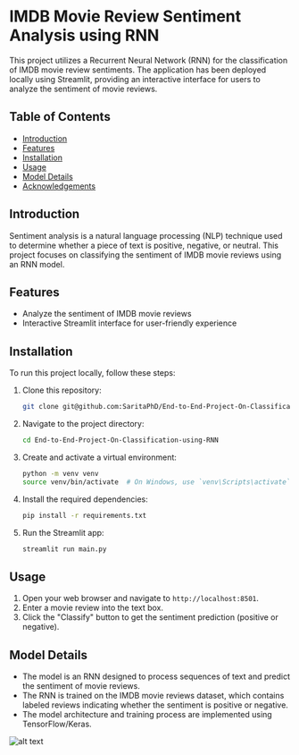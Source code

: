 # IMDB Movie Review Sentiment Analysis using RNN

This project utilizes a Recurrent Neural Network (RNN) for the classification of IMDB movie review sentiments. The application has been deployed locally using Streamlit, providing an interactive interface for users to analyze the sentiment of movie reviews.

## Table of Contents

- [Introduction](#introduction)
- [Features](#features)
- [Installation](#installation)
- [Usage](#usage)
- [Model Details](#model-details)
- [Acknowledgements](#acknowledgements)

## Introduction

Sentiment analysis is a natural language processing (NLP) technique used to determine whether a piece of text is positive, negative, or neutral. This project focuses on classifying the sentiment of IMDB movie reviews using an RNN model.

## Features

- Analyze the sentiment of IMDB movie reviews
- Interactive Streamlit interface for user-friendly experience

## Installation

To run this project locally, follow these steps:

1. Clone this repository:
    ```bash
    git clone git@github.com:SaritaPhD/End-to-End-Project-On-Classification-using-RNN.git
    ```

2. Navigate to the project directory:
    ```bash
    cd End-to-End-Project-On-Classification-using-RNN
    ```

3. Create and activate a virtual environment:
    ```bash
    python -m venv venv
    source venv/bin/activate  # On Windows, use `venv\Scripts\activate`
    ```

4. Install the required dependencies:
    ```bash
    pip install -r requirements.txt
    ```

5. Run the Streamlit app:
    ```bash
    streamlit run main.py
    ```

## Usage

1. Open your web browser and navigate to `http://localhost:8501`.
2. Enter a movie review into the text box.
3. Click the "Classify" button to get the sentiment prediction (positive or negative).

## Model Details

- The model is an RNN designed to process sequences of text and predict the sentiment of movie reviews.
- The RNN is trained on the IMDB movie reviews dataset, which contains labeled reviews indicating whether the sentiment is positive or negative.
- The model architecture and training process are implemented using TensorFlow/Keras.



![alt text](Screenshot_imdb.png)